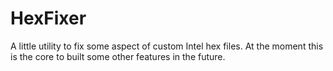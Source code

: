 HexFixer
========

A little utility to fix some aspect of custom Intel hex files.
At the moment this is the core to built some other features in the future.
